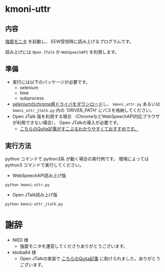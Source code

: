 # kmoni-uttr

## 内容
  [強震モニタ](http://www.kmoni.bosai.go.jp/) を起動し、
  EEW受信時に読み上げるプログラムです。
  
  読み上げには `Open JTalk` か `WebSpeechAPI` を利用します。

## 準備

- 実行には以下のパッケージが必要です。
  - selenium
  - time
  - subprocess
- [seleniumのchrome用ドライバをダウンロード](https://sites.google.com/a/chromium.org/chromedriver/downloads)し、
  `kmoni_uttr.py` あるいは `kmoni_uttr_jtalk.py` 内の
  'DRIVER_PATH' にパスを格納してください。
- Open JTalk 版を利用する場合
  （ChromeなどWebSpeechAPI対応ブラウザが利用できない場合）、
  Open JTalkの導入が必要です。
  - [こちらのQuita記事がすこぶるわかりやすくておすすめです。](https://qiita.com/kkoba84/items/b828229c374a249965a9)

## 実行方法
python コマンドで python3系 が動く場合の実行例です。
環境によっては python3 コマンドで実行してください。

- WebSpeechAPI読み上げ版
```
python kmoni-uttr.py
```

- Open JTalk読み上げ版
```
python kmoni-uttr_jtalk.py
```

# 謝辞
- NIED 様
  - 強震モニタを運営してくださりありがとうございます。
- kkoba84 様
  - Open JTalkの実装で
  [こちらのQuita記事](https://qiita.com/kkoba84/items/b828229c374a249965a9)
  に助けられました。ありがとうございます。
